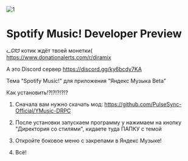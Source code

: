 ![1](https://github.com/Diramix/Spotify-Music/assets/79011730/36cf0146-6397-4ca0-8dfe-0c8d7077d62a)
# Spotify Music! Developer Preview

ᓚᘏᗢ котик ждёт твоей монетки(
https://www.donationalerts.com/r/diramix

А это Discord сервер
https://discord.gg/ky6bcdy7KA

Тема "Spotify Music!" для приложения "Яндекс Музыка Beta"

Как установить!?!?!?!?!?

1. Сначала вам нужно скачать мод: https://github.com/PulseSync-Official/YMusic-DRPC

2. После установки запускаем программу у нажимаем на кнопку "Директория со стилями", кидаете туда ПАПКУ с темой

3. Откройте боковое меню с закрепами в Яндекс Музыке!

4. Всё!
